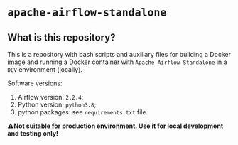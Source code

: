 # `apache-airflow-standalone`

## What is this repository?
This is a repository with bash scripts and auxiliary files for building a Docker image and running a Docker container
with `Apache Airflow Standalone` in a `DEV` environment (locally).

Software versions:
1. Airflow version: `2.2.4`;
2. Python version: `python3.8`;
3. python packages: see `requirements.txt` file.

⚠️**Not suitable for production environment. Use it for local development and testing only!**

